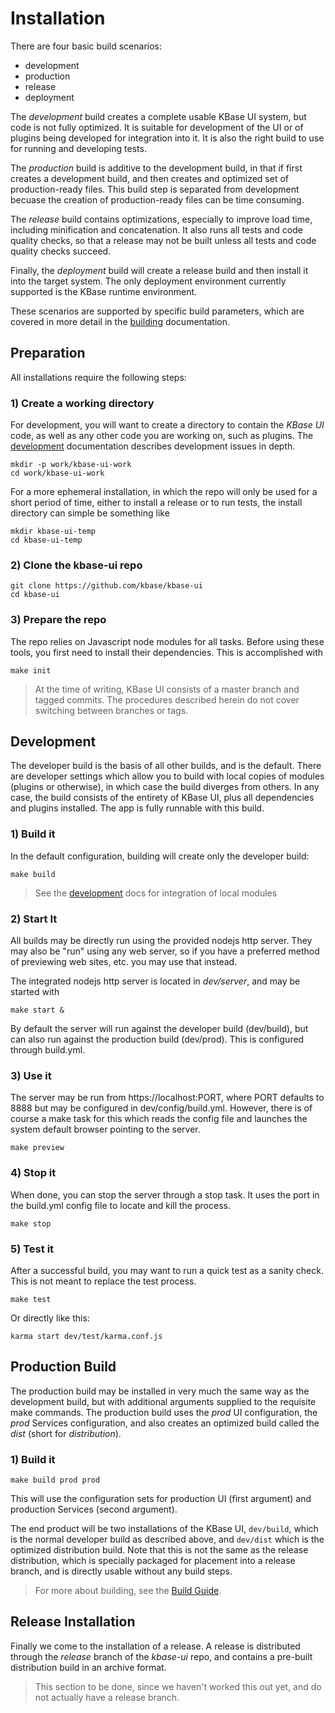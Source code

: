 # Installation

There are four basic build scenarios:

- development
- production 
- release
- deployment

The *development* build creates a complete usable KBase UI system, but code is not fully optimized. It is suitable for development of the UI or of plugins being developed for integration into it. It is also the right build to use for running and developing tests.

The *production* build is additive to the development build, in that if first creates a development build, and then creates and optimized set of production-ready files. This build step is separated from development becuase the creation of production-ready files can be time consuming.

The *release* build contains optimizations, especially to improve load time, including minification and concatenation. It also runs all tests and code quality checks, so that a release may not be built unless all tests and code quality checks succeed.

Finally, the *deployment* build will create a release build and then install it into the target system. The only deployment environment currently supported is the KBase runtime environment.

These scenarios are supported by specific build parameters, which are covered in more detail in the [building](building.md) documentation.

## Preparation

All installations require the following steps:

### 1) Create a working directory

For development, you will want to create a directory to contain the *KBase UI* code, as well as any other code you are working on, such as plugins. The [development](development.md) documentation describes development issues in depth.

```
mkdir -p work/kbase-ui-work
cd work/kbase-ui-work
```

For a more ephemeral installation, in which the repo will only be used for a short period of time, either to install a release or to run tests, the install directory can simple be something like

```
mkdir kbase-ui-temp
cd kbase-ui-temp
```

### 2) Clone the kbase-ui repo

```
git clone https://github.com/kbase/kbase-ui
cd kbase-ui
```

### 3) Prepare the repo

The repo relies on Javascript node modules for all tasks. Before using these tools, you first need to install their dependencies. This is accomplished with

```
make init
```

> At the time of writing, KBase UI consists of a master branch and tagged commits. The procedures described herein do not cover switching between branches or tags.

## Development

The developer build is the basis of all other builds, and is the default. There are developer settings which allow you to build with local copies of modules (plugins or otherwise), in which case the build diverges from others. In any case, the build consists of the entirety of KBase UI, plus all dependencies and plugins installed. The app is fully runnable with this build.

### 1) Build it

In the default configuration, building will create only the developer build:

```
make build
```

> See the [development](development.md) docs for integration of local modules

### 2) Start It

All builds may be directly run using the provided nodejs http server. They may also be "run" using any web server, so if you have a preferred method of previewing web sites, etc. you may use that instead.

The integrated nodejs http server is located in *dev/server*, and may be started with 

```
make start &
```

By default the server will run against the developer build (dev/build), but can also run against the production build (dev/prod). This is configured through build.yml.


### 3) Use it

The server may be run from https://localhost:PORT, where PORT defaults to 8888 but may be configured in dev/config/build.yml. However, there is of course a make task for this which reads the config file and launches the system default browser pointing to the server.

```
make preview
```
### 4) Stop it

When done, you can stop the server through a stop task. It uses the port in the build.yml config file to locate and kill the process.

```
make stop
```

### 5) Test it

After a successful build, you may want to run a quick test as a sanity check. This is not meant to replace the test process.

```
make test
```

Or directly like this:

```
karma start dev/test/karma.conf.js
```


## Production Build

The production build may be installed in very much the same way as the development build, but with additional arguments supplied to the requisite make commands. The production build uses the *prod* UI configuration, the *prod* Services configuration, and also creates an optimized build called the *dist* (short for *distribution*).

### 1) Build it

```
make build prod prod
```

This will use the configuration sets for production UI (first argument) and production Services (second argument).

The end product will be two installations of the KBase UI, ```dev/build```, which is the normal developer build as described above, and ```dev/dist``` which is the optimized distribution build. Note that this is not the same as the release distribution, which is specially packaged for placement into a release branch, and is directly usable without any build steps.

> For more about building, see the [Build Guide](building.md).

## Release Installation

Finally we come to the installation of a release. A release is distributed through the *release* branch of the *kbase-ui* repo, and contains a pre-built distribution build in an archive format.

> This section to be done, since we haven't worked this out yet, and do not actually have a release branch.

